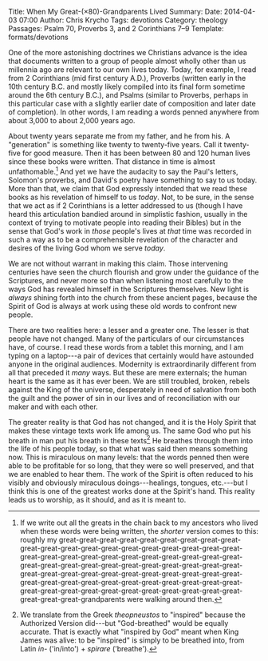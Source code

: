 Title: When My Great-(×80)-Grandparents Lived
Summary: 
Date: 2014-04-03 07:00
Author: Chris Krycho
Tags: devotions
Category: theology
Passages: Psalm 70, Proverbs 3, and 2 Corinthians 7&ndash;9
Template: formats/devotions

One of the more astonishing doctrines we Christians advance is the idea that documents written to a group of people almost wholly other than us millennia ago are relevant to our own lives today. Today, for example, I read from 2 Corinthians (mid first century A.D.), Proverbs (written early in the 10th century B.C. and mostly likely compiled into its final form sometime around the 6th century B.C.), and Psalms (similar to Proverbs, perhaps in this particular case with a slightly earlier date of composition and later date of completion). In other words, I am reading a words penned anywhere from about 3,000 to about 2,000 years ago.

About twenty years separate me from my father, and he from his. A "generation" is something like twenty to twenty-five years. Call it twenty-five for good measure. Then it has been between 80 and 120 human lives since these books were written. That distance in time is almost unfathomable.[^1] And yet we have the audacity to say the Paul's letters, Solomon's proverbs, and David's poetry have something to say to us today. More than that, we claim that God expressly intended that we read these books as his revelation of himself to us *today*. Not, to be sure, in the sense that we act as if 2 Corinthians is a letter addressed to us (though I have heard this articulation bandied around in simplistic fashion, usually in the context of trying to motivate people into reading their Bibles) but in the sense that God's work in *those* people's lives at *that* time was recorded in such a way as to be a comprehensible revelation of the character and desires of the living God whom we serve *today*.

We are not without warrant in making this claim. Those intervening centuries have seen the church flourish and grow under the guidance of the Scriptures, and never more so than when listening most carefully to the ways God has revealed himself in the Scriptures themselves. New light is *always* shining forth into the church from these ancient pages, because the Spirit of God is always at work using these old words to confront new people.

There are two realities here: a lesser and a greater one. The lesser is that people have not changed. Many of the particulars of our circumstances have, of course. I read these words from a tablet this morning, and I am typing on a laptop---a pair of devices that certainly would have astounded anyone in the original audiences. Modernity is extraordinarily different from all that preceded it *many* ways. But these are mere externals; the human heart is the same as it has ever been. We are still troubled, broken, rebels against the King of the universe, desperately in need of salvation from both the guilt and the power of sin in our lives and of reconciliation with our maker and with each other.

The greater reality is that God has not changed, and it is the Holy Spirit that makes these vintage texts work life among us. The same God who put his breath in man put his breath in these texts[^2] He breathes through them into the life of his people today, so that what was said then means something now. This is miraculous on many levels: that the words penned then were able to be profitable for so long, that they were so well preserved, and that we are enabled to hear them. The work of the Spirit is often reduced to his visibly and obviously miraculous doings---healings, tongues, etc.---but I think this is one of the greatest works done at the Spirit's hand. This reality leads us to worship, as it should, and as it is meant to.

[^1]: If we write out all the greats in the chain back to my ancestors who lived when these words were being written, the *shorter* version comes to this: roughly my great-great-great-great-great-great-great-great-great-great-great-great-great-great-great-great-great-great-great-great-great-great-great-great-great-great-great-great-great-great-great-great-great-great-great-great-great-great-great-great-great-great-great-great-great-great-great-great-great-great-great-great-great-great-great-great-great-great-great-great-great-great-great-great-great-great-great-great-great-great-great-great-great-great-great-great-great-great-grandparents were walking around then.

[^2]: We translate from the Greek *theopneustos* to "inspired" because the Authorized Version did---but "God-breathed" would be equally accurate. That is exactly what "inspired by God" meant when King James was alive: to be "inspired" is simply to be breathed into, from Latin *in-* ('in/into') + *spirare* ('breathe').
